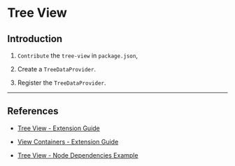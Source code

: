 # Tree View

## Introduction

1. `Contribute` the `tree-view` in `package.json`, 

2. Create a `TreeDataProvider`.

3. Register the `TreeDataProvider`.

---

## References

* [Tree View - Extension Guide](https://code.visualstudio.com/api/extension-guides/tree-view)

* [View Containers - Extension Guide](https://code.visualstudio.com/api/extension-guides/tree-view#view-container)

* [Tree View - Node Dependencies Example](https://github.com/microsoft/vscode-extension-samples/tree/master/tree-view-sample)
